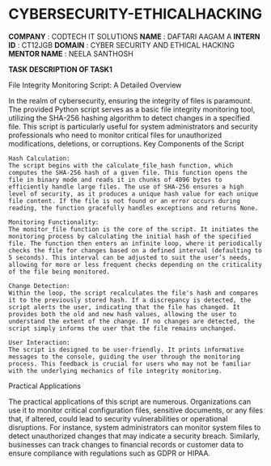 # CYBERSECURITY-ETHICALHACKING

**COMPANY**    :   CODTECH IT SOLUTIONS
**NAME**       :   DAFTARI AAGAM A
**INTERN ID**  :   CT12JGB
**DOMAIN**     :   CYBER SECURITY AND ETHICAL HACKING
**MENTOR NAME** :   NEELA SANTHOSH

**TASK DESCRIPTION OF TASK1** 

File Integrity Monitoring Script: A Detailed Overview

In the realm of cybersecurity, ensuring the integrity of files is paramount. The provided Python script serves as a basic file integrity monitoring tool, utilizing the SHA-256 hashing algorithm to detect changes in a specified file. This script is particularly useful for system administrators and security professionals who need to monitor critical files for unauthorized modifications, deletions, or corruptions.
Key Components of the Script

    Hash Calculation:
    The script begins with the calculate_file_hash function, which computes the SHA-256 hash of a given file. This function opens the file in binary mode and reads it in chunks of 4096 bytes to efficiently handle large files. The use of SHA-256 ensures a high level of security, as it produces a unique hash value for each unique file content. If the file is not found or an error occurs during reading, the function gracefully handles exceptions and returns None.

    Monitoring Functionality:
    The monitor_file function is the core of the script. It initiates the monitoring process by calculating the initial hash of the specified file. The function then enters an infinite loop, where it periodically checks the file for changes based on a defined interval (defaulting to 5 seconds). This interval can be adjusted to suit the user’s needs, allowing for more or less frequent checks depending on the criticality of the file being monitored.

    Change Detection:
    Within the loop, the script recalculates the file's hash and compares it to the previously stored hash. If a discrepancy is detected, the script alerts the user, indicating that the file has changed. It provides both the old and new hash values, allowing the user to understand the extent of the change. If no changes are detected, the script simply informs the user that the file remains unchanged.

    User Interaction:
    The script is designed to be user-friendly. It prints informative messages to the console, guiding the user through the monitoring process. This feedback is crucial for users who may not be familiar with the underlying mechanics of file integrity monitoring.

Practical Applications

The practical applications of this script are numerous. Organizations can use it to monitor critical configuration files, sensitive documents, or any files that, if altered, could lead to security vulnerabilities or operational disruptions. For instance, system administrators can monitor system files to detect unauthorized changes that may indicate a security breach. Similarly, businesses can track changes to financial records or customer data to ensure compliance with regulations such as GDPR or HIPAA.
